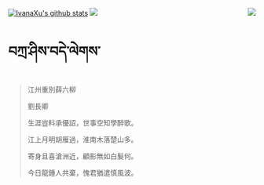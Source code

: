 [![IvanaXu's github stats](https://github-readme-stats.vercel.app/api?username=IvanaXu&show_icons=true&theme=vue-dark)](https://github.com/anuraghazra/github-readme-stats)
<img align="right" src="https://github-readme-stats.vercel.app/api/top-langs/?username=IvanaXu&langs_count=7&theme=graywhite" />
<img src="https://github-readme-stats.vercel.app/api/wakatime?username=IvanaXu&layout=compact&langs_count=6&theme=vue-dark&&custom_title=Programming Times(Jul 29 2021-)" />
# བཀྲ་ཤིས་བདེ་ལེགས་
> 江州重別薛六柳
> 
> 劉長卿
> 
> 生涯豈料承優詔，世事空知學醉歌。
> 
> 江上月明胡雁過，淮南木落楚山多。
> 
> 寄身且喜滄洲近，顧影無如白髮何。
> 
> 今日龍鍾人共棄，愧君猶遣慎風波。
>